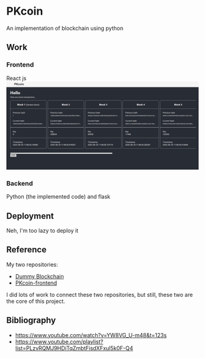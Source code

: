 # PKcoin

An implementation of blockchain using python

## Work
### Frontend
React js
![React JS UI](https://github.com/ketphan02/PKcoin-full-version/blob/master/pictures/UI.png)

### Backend
Python (the implemented code) and flask

## Deployment
Neh, I'm too lazy to deploy it

## Reference
My two repositories:
* [Dummy Blockchain](https://github.com/ketphan02/PKcoin)
* [PKcoin-frontend](https://github.com/ketphan02/pkcoin-frontend)


I did lots of work to connect these two repositories, but still, these two are the core of this project.

## Bibliography
* https://www.youtube.com/watch?v=YW8VG_U-m48&t=123s
* https://www.youtube.com/playlist?list=PLzvRQMJ9HDiTqZmbtFisdXFxul5k0F-Q4
